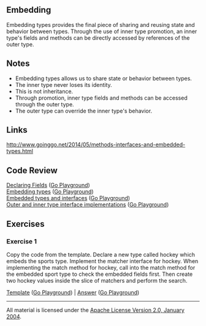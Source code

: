 ## Embedding

Embedding types provides the final piece of sharing and reusing state and behavior between types. Through the use of inner type promotion, an inner type's fields and methods can be directly accessed by references of the outer type.

## Notes

* Embedding types allows us to share state or behavior between types.
* The inner type never loses its identity.
* This is not inheritance.
* Through promotion, inner type fields and methods can be accessed through the outer type.
* The outer type can override the inner type's behavior.

## Links

http://www.goinggo.net/2014/05/methods-interfaces-and-embedded-types.html

## Code Review

[Declaring Fields](example1/example1.go) ([Go Playground](http://play.golang.org/p/P3Ynb7eqBL))  
[Embedding types](example2/example2.go) ([Go Playground](http://play.golang.org/p/QncBd6A5A4))  
[Embedded types and interfaces](example3/example3.go) ([Go Playground](http://play.golang.org/p/vMEEJ7rOb4))  
[Outer and inner type interface implementations](example4/example4.go) ([Go Playground](http://play.golang.org/p/je8_2_Wny-))

## Exercises

### Exercise 1

Copy the code from the template. Declare a new type called hockey which embeds the sports type. Implement the matcher interface for hockey. When implementing the match method for hockey, call into the match method for the embedded sport type to check the embedded fields first. Then create two hockey values inside the slice of matchers and perform the search.

[Template](exercises/template1/template1.go) ([Go Playground](http://play.golang.org/p/y3aL_iPh--)) | 
[Answer](exercises/exercise1/exercise1.go) ([Go Playground](http://play.golang.org/p/_-3Xu7z1TC))
___
All material is licensed under the [Apache License Version 2.0, January 2004](http://www.apache.org/licenses/LICENSE-2.0).
